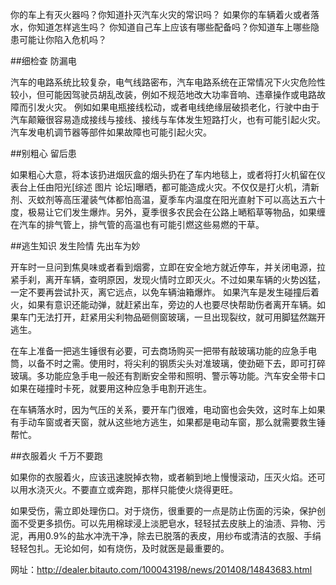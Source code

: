 ﻿你的车上有灭火器吗？你知道扑灭汽车火灾的常识吗？ 如果你的车辆着火或者落水，你知道怎样逃生吗？ 你知道自己车上应该有哪些配备吗？你知道车上哪些隐患可能让你陷入危机吗？

##细检查 防漏电

汽车的电路系统比较复杂，电气线路密布，汽车电路系统在正常情况下火灾危险性较小，但可能因驾驶员胡乱改装，例如不规范地改大功率音响、违章操作或电路故障而引发火灾。 例如如果电瓶接线松动，或者电线绝缘层破损老化，行驶中由于汽车颠簸很容易造成接线与接线、接线与车体发生短路打火，也有可能引起火灾。汽车发电机调节器等部件如果故障也可能引起火灾。

##别粗心 留后患

如果粗心大意，将本该扔进烟灰盒的烟头扔在了车内地毯上，或者将打火机留在仪表台上任由阳光[综述 图片 论坛]曝晒，都可能造成火灾。不仅仅是打火机，清新剂、灭蚊剂等高压灌装气体都怕高温，夏季车内温度在阳光直射下可以高达五六十度，极易让它们发生爆炸。另外，夏季很多农民会在公路上嗮稻草等物品，如果缠在汽车的排气管上，排气管的高温也有可能引燃这些易燃的干草。
 

##逃生知识 发生险情 先出车为妙

开车时一旦问到焦臭味或者看到烟雾，立即在安全地方就近停车，并关闭电源，拉紧手刹，离开车辆，查明原因，发现火情时立即灭火。不过如果车辆的火势凶猛，一定不要再尝试扑灭，离它远点，以免车辆油箱爆炸。 如果汽车是发生碰撞后着火，如果有意识还能动弹，就赶紧出车，旁边的人也要尽快帮助伤者离开车辆。如果车门无法打开，赶紧用尖利物品砸侧窗玻璃，一旦出现裂纹，就可用脚猛然踹开逃生。

在车上准备一把逃生锤很有必要，可去商场购买一把带有敲玻璃功能的应急手电筒，以备不时之需。使用时，将尖利的钢质尖头对准玻璃，使劲砸下去，即可打碎玻璃。多功能应急手电一般还有割断安全带和照明、警示等功能。汽车安全带卡口如果在碰撞时卡死，就要用这种应急手电割开逃生。

在车辆落水时，因为气压的关系，要开车门很难，电动窗也会失效，这时车上如果有手动车窗或者天窗，就从这些地方逃生，如果都是电动车窗，那么就需要救生锤帮忙。

##衣服着火 千万不要跑

如果你的衣服着火，应该迅速脱掉衣物，或者躺到地上慢慢滚动，压灭火焰。还可以用水浇灭火。不要直立或奔跑，那样只能使火烧得更旺。

如果受伤，需立即处理伤口。对于烧伤，很重要的一点是防止伤面的污染，保护创面不受更多损伤。可以先用棉球浸上淡肥皂水，轻轻拭去皮肤上的油渍、异物、污泥，再用0.9%的盐水冲洗干净，除去已脱落的表皮，用纱布或清洁的衣服、手绢轻轻包扎。无论如何，如有烧伤，及时就医是最重要的。

网址：http://dealer.bitauto.com/100043198/news/201408/14843683.html